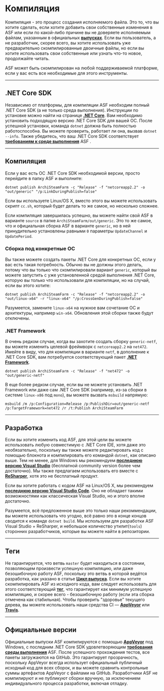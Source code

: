 # Компиляция

Компиляция - это процесс создания исполняемого файла. Это то, что вы хотите сделать, если хотите добавить свои собственные изменения в ASF или если по какой-либо причине вы не доверяете исполняемым файлам, указанным в официальных **[выпусках](https://github.com/JustArchiNET/ArchiSteamFarm/releases)**. Если вы пользователь, а не разработчик, скорее всего, вы хотите использовать уже предварительно скомпилированные двоичные файлы, но если вы хотите использовать свои собственные или узнать что-то новое, продолжайте читать.

ASF может быть скомпилирован на любой поддерживаемой платформе, если у вас есть все необходимые для этого инструменты.

* * *

## .NET Core SDK 

Независимо от платформы, для компиляции ASF необходим полный .NET Core SDK (а не только среда выполнения). Инструкции по установке можно найти на странице **[.NET Core](https://www.microsoft.com/net/download)**. Вам необходимо установить подходящую версию .NET Core SDK для вашей ОС. После успешной установки, команда `dotnet` должна быть полностью работоспособна. Вы можете проверить, работает ли она, вызвав `dotnet --info`. Также убедитесь, что ваш .NET Core SDK соответствует **[требованиям к среде выполнения](https://github.com/JustArchiNET/ArchiSteamFarm/wiki/Compatibility-ru-RU#Требования-среды-выполнения)** ASF .

* * *

## Компиляция

Если у вас есть ОС .NET Core SDK необходимой версии, просто перейдите в папку ASF и выполните:

```shell
dotnet publish ArchiSteamFarm -c "Release" -f "netcoreapp2.2" -o "out/generic" "/p:LinkDuringPublish=false"
```

Если вы используете Linux/OS X, вместо этого вы можете использовать скрипт `cc.sh`, который будет делать то же самое, но несколько сложнее.

Если компиляция завершилась успешно, вы можете найти свой ASF в варианте `source` в папке `ArchiSteamFarm/out/generic`. Это то же самое, что и официальная сборка ASF в варианте `generic`, но в ней принудительно установлены равными `0` параметры `UpdateChannel` и `UpdatePeriod`.

### Сборка под конкретные ОС

Вы также можете создать пакеты .NET Core для конкретных ОС, если у вас есть такая потребность. Обычно вы не должны этого делать, потому что вы только что скомпилировали вариант `generic`, который вы можете запустить с уже установленной средой выполнения .NET Core, которую вы только что использовали для компиляции, но на случай, если вы этого хотите:

```shell
dotnet publish ArchiSteamFarm -c "Release" -f "netcoreapp2.2" -o "out/linux-x64" -r "linux-x64" "/p:CrossGenDuringPublish=false"
```

Разумеется, замените `linux-x64` на нужное вам сочетание ОС и архитектуры, например `win-x64`. Обновления этой сборки также будут отключены.

### .NET Framework

В очень редком случае, когда вы захотите создать сборку `generic-netf`, вы можете изменить целевой фреймворк с `netcoreapp2.2` на `net472`. Имейте в виду, что для компиляции в варианте `netf`, в дополнение к .NET Core SDK, вам потребуется соответствующий пакет **[ .NET Framework](https://www.microsoft.com/net/download/visual-studio-sdks)**.

```shell
dotnet publish ArchiSteamFarm -c "Release" -f "net472" -o "out/generic-netf"
```

В еще более редком случае, если вы не можете установить .NET Framework или даже сам .NET Core SDK (например, из-за сборки в системе `linux-x86` под `mono`), вы можете вызвать `msbuild` напрямую:

```shell
msbuild /m /p:Configuration=Release /p:PublishDir=out/generic-netf /p:TargetFramework=net472 /r /t:Publish ArchiSteamFarm
```

* * *

## Разработка

Если вы хотите изменить код ASF, для этой цели вы можете использовать любую совместимую с .NET Core IDE, хотя даже это необязательно, поскольку вы также можете редактировать код с помощью блокнота и компилировать его командой `dotnet`, как описано выше. Тем не менее, для Windows мы рекомендуем **[последнюю версию Visual Studio](https://www.visualstudio.com/downloads)** (бесплатной community version более чем достаточно). Мы также предлагаем использовать его вместе с **[ ReSharper](https://www.jetbrains.com/resharper)**, хотя это не бесплатный продукт.

Если вы хотите работать с кодом ASF на Linux/OS X, мы рекомендуем **[ последнюю версию Visual Studio Code](https://code.visualstudio.com/download)**. Оно не обладает такими возможностями как классическая Visual Studio, но и этого вполне достаточно.

Разумеется, всё предложенное выше это только наши рекоммендации, вы можете использовать что угодно, всё равно это в конце концов сводится к команде `dotnet build`. Мы используем для разработки ASF Visual Studio + ReSharper, и небольшое количество утилит(`tools`) сторонних разработчиков, которые вы можете найти в репозитории.

* * *

## Теги

Не гарантируется, что ветвь `master` будет находиться в состоянии, позволяющем произвести успешную компиляцию, или даже безошибочную работу ASF, поскольку это ветвь в которой ведётся разработка, как указано в статье **[Цикл выпуска](https://github.com/JustArchiNET/ArchiSteamFarm/wiki/Release-cycle-ru-RU)**. Если вы хотите скомпилировать ASF из исходного кода, вам следует использовать для этого соответствующий **[тег](https://github.com/JustArchiNET/ArchiSteamFarm/tags)**, что гарантирует как минимум успешную компиляцию, и скорее всего - безошибочную работу (если эта сборка отмечена как стабильная). Чтобы проверить "здоровье" текущего дерева, вы можете использовать наши средства CI — **[AppVeyor](https://ci.appveyor.com/project/JustArchi/ArchiSteamFarm)** или **[Travis](https://travis-ci.com/JustArchiNET/ArchiSteamFarm)**.

* * *

## Официальные версии

Официальные выпуски ASF компилируются с помощью **[AppVeyor](https://ci.appveyor.com/project/JustArchi/ArchiSteamFarm)** под Windows, с последним .NET Core SDK удовлетворяющим **[требования среды выполнения](https://github.com/JustArchiNET/ArchiSteamFarm/wiki/Compatibility-ru-RU#Требования-среды-выполнения)** ASF. После успешного прохождения тестов, все пакеты загружаются на GitHub. Это гарантирует прозрачность, поскольку AppVeyor всегда использует официальный публичный исходный код для всех сборок, и вы можете сравнить контрольные суммы артефактов AppVeyor с файлами на GitHub. Разработчики ASF не компилируют и не публикуют сборки вручную, за исключением индивидуального процесса разработки, включая отладку.